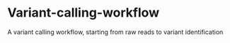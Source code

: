 # Variant-calling-workflow
A variant calling workflow, starting from raw reads to variant identification
